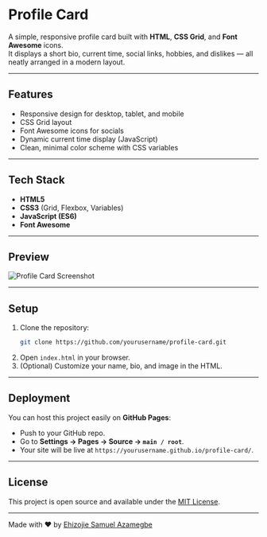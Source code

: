 # Profile Card

A simple, responsive profile card built with **HTML**, **CSS Grid**, and **Font Awesome** icons.  
It displays a short bio, current time, social links, hobbies, and dislikes — all neatly arranged in a modern layout.

---

## Features

- Responsive design for desktop, tablet, and mobile
- CSS Grid layout
- Font Awesome icons for socials
- Dynamic current time display (JavaScript)
- Clean, minimal color scheme with CSS variables

---

## Tech Stack

- **HTML5**
- **CSS3** (Grid, Flexbox, Variables)
- **JavaScript (ES6)**
- **Font Awesome**

---

## Preview

![Profile Card Screenshot](./images/preview.png)

---

## Setup

1. Clone the repository:
   ```bash
   git clone https://github.com/yourusername/profile-card.git
   ```
2. Open `index.html` in your browser.
3. (Optional) Customize your name, bio, and image in the HTML.

---

## Deployment

You can host this project easily on **GitHub Pages**:

- Push to your GitHub repo.
- Go to **Settings → Pages → Source → `main / root`**.
- Your site will be live at `https://yourusername.github.io/profile-card/`.

---

## License

This project is open source and available under the [MIT License](LICENSE).

---

Made with ❤️ by [Ehizojie Samuel Azamegbe](https://github.com/ehiz-js)
